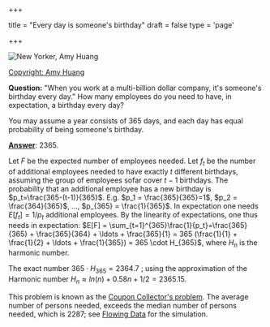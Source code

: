+++

title = "Every day is someone's birthday"
draft = false
type = 'page'

+++

![New Yorker, Amy Huang](/images/NewYorker_AmyHuang_Birthday.jpg) 

[Copyright: Amy Huang](https://condenaststore.com/featured/everyday-is-someones-birthday-amy-hwang.html)

**Question:** "When you work at a multi-billion dollar company, it's someone's birthday every day." How many employees do you need to have, in expectation, a birthday every day?

You may assume a year consists of 365 days, and each day has equal probability of being someone's birthday.

[**Answer**](/puzzles/birthday_every_day/): 2365.

Let $F$ be the expected number of employees needed. Let $f_t$ be the number of additional employees needed to have exactly $t$ different birthdays, assuming the group of employees sofar cover $t-1$ birthdays. The probability that an additional employee has a new birthday is $p_t=\frac{365-(t-1)}{365}$. E.g. $p_1 = \frac{365}{365}=1$, $p_2 = \frac{364}{365}$, $\ldots$, $p_{365} = \frac{1}{365}$. In expectation one needs $E[f_t]=1/p_t$ additional employees.  By the linearity of expectations, one thus needs in expectation: $E[F] = \sum_{t=1}^{365}\frac{1}{p_t}=\frac{365}{365} + \frac{365}{364} + \ldots + \frac{365}{1} = 365 (\frac{1}{1} + \frac{1}{2} + \ldots + \frac{1}{365}) = 365 \cdot H_{365}$, where $H_n$ is the harmonic number.

The exact number $365 \cdot H_{365} = 2364.7$ ; using the approximation of the Harmonic number $H_n \approx ln(n) + 0.58n + 1/2 = 2365.15$.

This problem is known as the [Coupon Collector's problem](https://en.wikipedia.org/wiki/Coupon_collector%27s_problem). The average number of persons needed, exceeds the median number of persons needed, which is 2287; see [Flowing Data](https://flowingdata.com/2017/06/05/how-many-friends-you-need-to-have-a-birthday-every-day-of-the-year/) for the simulation.

